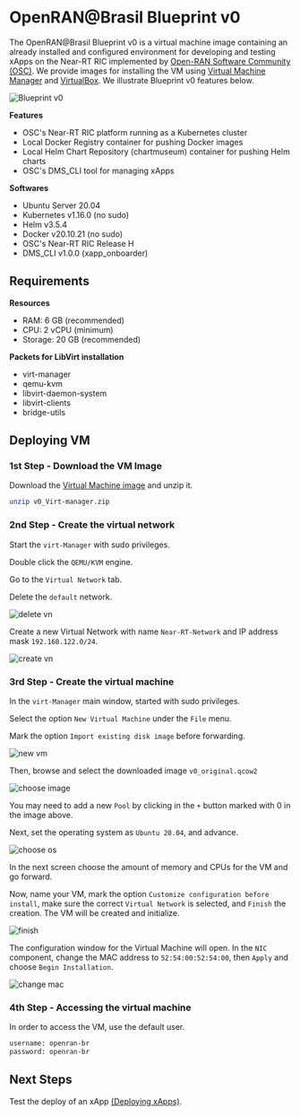 # OpenRAN@Brasil Blueprint v0
The OpenRAN@Brasil Blueprint v0 is a virtual machine image containing an already installed and configured environment for developing and testing xApps on the Near-RT RIC implemented by [Open-RAN Software Community (OSC)](https://o-ran-sc.org/). We provide images for installing the VM using [Virtual Machine Manager](https://virt-manager.org/) and [VirtualBox](https://www.virtualbox.org/). We illustrate Blueprint v0 features below.

![Blueprint v0](docs/figs/blueprint_v0.png)

**Features**
- OSC's Near-RT RIC platform running as a Kubernetes cluster
- Local Docker Registry container for pushing Docker images
- Local Helm Chart Repository (chartmuseum) container for pushing Helm charts
- OSC's DMS_CLI tool for managing xApps

**Softwares**
- Ubuntu Server 20.04
- Kubernetes v1.16.0 (no sudo)
- Helm v3.5.4
- Docker  v20.10.21 (no sudo)
- OSC's Near-RT RIC Release H
- DMS_CLI v1.0.0 (xapp_onboarder)


## Requirements

**Resources**
- RAM: 6 GB (recommended)
- CPU: 2 vCPU (minimum)
- Storage: 20 GB (recommended)

**Packets for LibVirt installation**
- virt-manager 
- qemu-kvm 
- libvirt-daemon-system 
- libvirt-clients 
- bridge-utils

## Deploying VM

### 1st Step - Download the VM Image
Download the [Virtual Machine image](https://drive.google.com/file/d/1yfi_3ZF0s9fDrRXnX73U2WOef0D8573p/view?usp=drive_link) and unzip it.

``` bash
unzip v0_Virt-manager.zip
```

### 2nd Step - Create the virtual network

Start the `virt-Manager` with sudo privileges.

Double click the `QEMU/KVM` engine.

Go to the `Virtual Network` tab.

Delete the `default` network.

![delete vn](docs/figs/3-vn-deletion.jpg)

Create a new Virtual Network with name `Near-RT-Network` and IP address mask `192.168.122.0/24`.

![create vn](docs/figs/4-vn-info.jpg)


### 3rd Step - Create the virtual machine

In the `virt-Manager` main window, started with sudo privileges.

Select the option `New Virtual Machine` under the `File` menu.

Mark the option `Import existing disk image` before forwarding.

![new vm](docs/figs/0-vm-install.jpg)

Then, browse and select the downloaded image `v0_original.qcow2`

![choose image](docs/figs/1-vm-install.jpg)

You may need to add a new `Pool` by clicking in the `+` button marked with 0 in the image above.

Next, set the operating system as `Ubuntu 20.04`, and advance.

![choose os](docs/figs/2-vm-install.jpg)

In the next screen choose the amount of memory and CPUs for the VM and go forward.

Now, name your VM, mark the option `Customize configuration before install`, make sure the correct `Virtual Network` is selected, and `Finish` the creation. The VM will be created and initialize.

![finish](docs/figs/5-vm-finish.jpg)

The configuration window for the Virtual Machine will open. In the `NIC` component, change the MAC address to `52:54:00:52:54:00`, then `Apply` and choose `Begin Installation`.

![change mac](docs/figs/6-vm-mac.jpg)

### 4th Step - Accessing the virtual machine

In order to access the VM, use the default user.
``` bash
username: openran-br
password: openran-br
```

## Next Steps

Test the deploy of an xApp [(Deploying xApps)](docs/xapp.md).
